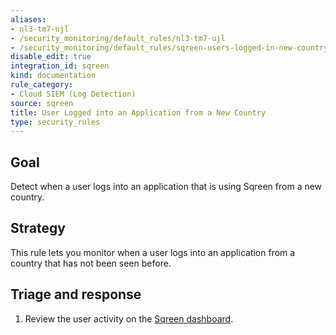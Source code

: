 ```yaml
---
aliases:
- nl3-tm7-ujl
- /security_monitoring/default_rules/nl3-tm7-ujl
- /security_monitoring/default_rules/sqreen-users-logged-in-new-country
disable_edit: true
integration_id: sqreen
kind: documentation
rule_category:
- Cloud SIEM (Log Detection)
source: sqreen
title: User Logged into an Application from a New Country
type: security_rules
---
```


## Goal
Detect when a user logs into an application that is using Sqreen from a new country.

## Strategy
This rule lets you monitor when a user logs into an application from a country that has not been seen before.

## Triage and response
1. Review the user activity on the [Sqreen dashboard][1].

[1]: https://my.sqreen.com/application/goto/users/
